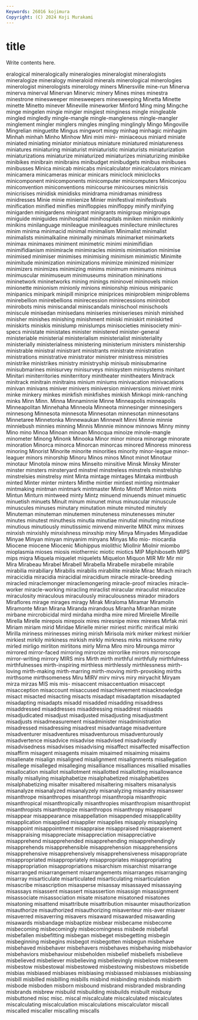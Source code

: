 ```yaml
---
Keywords: 26016 kojimura
Copyright: (C) 2024 Koji Murakami
---
```


# title

Write contents here.



eralogical mineralogically mineralogies mineralogist mineralogists mineralogize mineralogy
mineraloid minerals minerological minerologies minerologist minerologists minerology miners Minersville mine-run
Minerva minerva minerval Minervan Minervic minery Mines mines minestra minestrone
minesweeper minesweepers minesweeping Minetta Minette minette Minetto minever Mineville mineworker
Minford Ming ming Mingche minge mingelen mingie mingier mingiest minginess
mingle mingleable mingled mingledly mingle-mangle mingle-mangleness mingle-mangler minglement mingler minglers
mingles mingling minglingly Mingo Mingoville Mingrelian minguetite Mingus mingwort mingy
minhag minhagic minhagim Minhah minhah Minho Minhow Mini mini mini-
miniaceous miniard miniate miniated miniating miniator miniatous miniature miniatured miniatureness
miniatures miniaturing miniaturist miniaturistic miniaturists miniaturization miniaturizations miniaturize miniaturized miniaturizes
miniaturizing minibike minibikes minibrain minibrains minibudget minibudgets minibus minibuses minibusses
Minica minicab minicabs minicalculator minicalculators minicam minicamera minicameras minicar minicars
miniclock miniclocks minicomponent minicomponents minicomputer minicomputers Miniconjou miniconvention miniconventions minicourse
minicourses minicrisis minicrisises minidisk minidisks minidrama minidramas minidress minidresses Minie
minie minienize Minier minifestival minifestivals minification minified minifies minifloppies minifloppy
minify minifying minigarden minigardens minigrant minigrants minigroup minigroups miniguide miniguides
minihospital minihospitals miniken minikin minikinly minikins minilanguage minileague minileagues minilecture
minilectures minim minima minimacid minimal minimalism Minimalist minimalist minimalists minimalkaline
minimally minimals minimarket minimarkets minimax minimaxes miniment minimetric minimi minimifidian
minimifidianism minimiracle minimiracles minimis minimisation minimise minimised minimiser minimises minimising
minimism minimistic Minimite minimitude minimization minimizations minimize minimized minimizer minimizers
minimizes minimizing minims minimum minimums minimus minimuscular minimuseum minimuseums minination
mininations mininetwork mininetworks mining minings mininovel mininovels minion minionette minionism
minionly minions minionship minious minipanic minipanics minipark minipill miniprice miniprices
miniproblem miniproblems minirebellion minirebellions minirecession minirecessions minirobot minirobots minis miniscandal
miniscandals minischool minischools miniscule minisedan minisedans miniseries miniserieses minish minished
minisher minishes minishing minishment miniski miniskirt miniskirted miniskirts miniskis minislump
minislumps minisocieties minisociety mini-specs ministate ministates minister ministered minister-general ministeriable
ministerial ministerialism ministerialist ministeriality ministerially ministerialness ministering ministerium ministers ministership
ministrable ministral ministrant ministrants ministrate ministration ministrations ministrative ministrator ministrer
ministress ministries ministrike ministrikes ministry ministryship minisub minisubmarine minisubmarines minisurvey
minisurveys minisystem minisystems minitant Minitari miniterritories miniterritory minitheater minitheaters Minitrack
minitrack minitrain minitrains minium miniums minivacation minivacations minivan minivans miniver
minivers miniversion miniversions minivet mink minke minkery minkes minkfish minkfishes
minkish Minkopi mink-ranching minks Minn Minn. Minna Minnaminnie Minne Minneapolis
minneapolis Minneapolitan Minnehaha Minneola Minneota minnesinger minnesingers minnesong Minnesota minnesota
Minnesotan minnesotan minnesotans Minnetaree Minnetonka Minnewaukan Minnewit Minni Minnie minnie
minniebush minnies minning Minnis Minnnie minnow minnows Minny minny Mino
mino Minoa Minoan minoan Minocqua minoize minole-mangle minometer Minong Minonk
Minooka Minor minor minora minorage minorate minoration Minorca minorca Minorcan
minorcas minored Minoress minoress minoring Minorist Minorite minorite minorities minority
minor-league minor-leaguer minors minorship Minoru Minos minos Minot minot Minotaur
minotaur Minotola minow mins Minseito minsitive Minsk Minsky Minster minster
minsters minsteryard minstrel minstreless minstrels minstrelship minstrelsies minstrelsy mint Minta
mintage mintages Mintaka mintbush minted Minter minter minters Minthe mintier
mintiest minting mintmaker mintmaking mintman mintmark mintmaster Minto Mintoff Minton
mints Mintun Minturn mintweed minty Mintz minuend minuends minuet minuetic
minuetish minuets Minuit minum minunet minus minuscular minuscule minuscules minuses
minutary minutation minute minuted minutely Minuteman minuteman minutemen minuteness minutenesses
minuter minutes minutest minuthesis minutia minutiae minutial minuting minutiose minutious
minutiously minutissimic minvend minverite MINX minx minxes minxish minxishly minxishness
minxship miny Minya Minyades Minyadidae Minyae Minyan minyan minyanim minyans
Minyas Mio mio- miocardia Miocene miocene Miocenic Miohippus miolithic Miollnir
Miolnir miombo mioplasmia mioses miosis miothermic miotic miotics MIP Miphiboseth
MIPS mips miqra Miquela miquelet miquelets Miquelon Miquon MIR MIr
Mir mir Mira Mirabeau Mirabel Mirabell Mirabella Mirabelle mirabelle mirabile
mirabilia mirabiliary Mirabilis mirabilis mirabilite mirable Mirac Mirach mirach miracicidia
miracidia miracidial miracidium miracle miracle-breeding miracled miraclemonger miraclemongering miracle-proof miracles
miracle-worker miracle-working miracling miraclist miracular miraculist miraculize miraculosity miraculous miraculously
miraculousness mirador miradors Miraflores mirage mirages miragy Mirak Miraloma Miramar
Miramolin Miramonte Miran Mirana Miranda mirandous Miranha Miranhan mirate mirbane
mircrobicidal mird mirdaha mirdha mire mired Mireielle Mireille Mirella Mirelle
mirepois mirepoix mires miresnipe mirex mirexes Mirfak miri Miriam miriam
mirid Miridae Mirielle mirier miriest mirific mirifical miriki Mirilla miriness
mirinesses miring mirish Mirisola mirk mirker mirkest mirkier mirkiest mirkily
mirkiness mirkish mirkly mirkness mirks mirksome mirky mirled mirligo mirliton
mirlitons mirly Mirna Miro miro Mirounga mirror mirrored mirror-faced mirroring
mirrorize mirrorlike mirrors mirrorscope mirror-writing mirrory MIRS mirs Mirth mirth
mirthful mirthfully mirthfulness mirthfulnesses mirth-inspiring mirthless mirthlessly mirthlessness mirth-loving mirth-making
mirth-marring mirth-moving mirth-provoking mirths mirthsome mirthsomeness Miru MIRV mirv mirvs
miry miryachit Miryam mirza mirzas MIS mis mis- misaccent misaccentuation
misaccept misacception misaccount misaccused misachievement misacknowledge misact misacted misacting misacts
misadapt misadaptation misadapted misadapting misadapts misadd misadded misadding misaddress misaddressed
misaddresses misaddressing misaddrest misadds misadjudicated misadjust misadjusted misadjusting misadjustment misadjusts
misadmeasurement misadminister misadministration misadressed misadressing misadrest misadvantage misadventure misadventurer misadventures
misadventurous misadventurously misadvertence misadvice misadvise misadvised misadvisedly misadvisedness misadvises misadvising
misaffect misaffected misaffection misaffirm misagent misagents misaim misaimed misaiming misaims
misalienate misalign misaligned misalignment misalignments misallegation misallege misalleged misalleging misalliance
misalliances misallied misallies misallocation misallot misallotment misallotted misallotting misallowance misally
misallying misalphabetize misalphabetized misalphabetizes misalphabetizing misalter misaltered misaltering misalters misanalysis
misanalyze misanalyzed misanalyzely misanalyzing misandry misanswer misanthrope misanthropes misanthropi misanthropia
misanthropic misanthropical misanthropically misanthropies misanthropism misanthropist misanthropists misanthropize misanthropos misanthropy
misapparel misappear misappearance misappellation misappended misapplicability misapplication misapplied misapplier misapplies
misapply misapplying misappoint misappointment misappraise misappraised misappraisement misappraising misappreciate misappreciation
misappreciative misapprehend misapprehended misapprehending misapprehendingly misapprehends misapprehensible misapprehension misapprehensions misapprehensive
misapprehensively misapprehensiveness misappropriate misappropriated misappropriately misappropriates misappropriating misappropriation misappropriations misarchism
misarchist misarrange misarranged misarrangement misarrangements misarranges misarranging misarray misarticulate misarticulated
misarticulating misarticulation misascribe misascription misasperse misassay misassayed misassaying misassays misassent
misassert misassertion misassign misassignment misassociate misassociation misate misatone misatoned misatones
misatoning misattend misattribute misattribution misaunter misauthorization misauthorize misauthorized misauthorizing misaventeur
mis-aver misaver misaverred misaverring misavers misaward misawarded misawarding misawards misbandage
misbaptize misbear misbecame misbecome misbecoming misbecomingly misbecomingness misbede misbefall misbefallen
misbefitting misbegan misbeget misbegetting misbegin misbeginning misbegins misbegot misbegotten misbegun
misbehave misbehaved misbehaver misbehavers misbehaves misbehaving misbehavior misbehaviors misbehaviour misbeholden
misbelief misbeliefs misbelieve misbelieved misbeliever misbelieving misbelievingly misbelove misbeseem misbestow
misbestowal misbestowed misbestowing misbestows misbetide misbias misbiased misbiases misbiasing misbiassed
misbiasses misbiassing misbill misbilled misbilling misbills misbind misbinding misbinds misbirth
misbode misboden misborn misbound misbrand misbranded misbranding misbrands misbrew misbuild
misbuilding misbuilds misbuilt misbusy misbuttoned misc misc. miscal miscalculate miscalculated
miscalculates miscalculating miscalculation miscalculations miscalculator miscall miscalled miscaller miscalling miscalls
